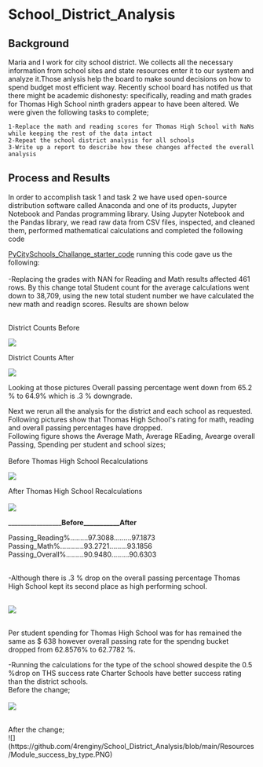 # School_District_Analysis


## Background

Maria and I work for city school district. We collects all the necessary information from school sites and state resources enter it to our system and analyze it.Those anlysis help the board to make sound decisions on how to spend budget most efficient way.
Recently school board has notifed us that there might be academic dishonesty: specifically, reading and math grades for Thomas High School ninth graders appear to have been altered. We were given the following tasks to complete;

	1-Replace the math and reading scores for Thomas High School with NaNs while keeping the rest of the data intact
	2-Repeat the school district analysis for all schools
	3-Write up a report to describe how these changes affected the overall analysis
	
## Process and Results
In order to accomplish task 1 and task 2 we have used open-source distribution software called Anaconda and one of its products, Jupyter Notebook and Pandas programming library. 
Using Jupyter Notebook and the Pandas library, we read raw data from CSV files, inspected, and cleaned them, performed mathematical calculations and completed the following code

[PyCitySchools_Challange_starter_code](https://github.com/4renginy/School_District_Analysis/blob/main/PyCitySchools_Challenge_starter_code.ipynb) running this code gave us the following:<br>
<br>
-Replacing the grades with NAN for Reading and Math results affected 461 rows. By this change total Student count for the average calculations went down to 38,709, using the new total student number we have calculated the new math and readign scores. Results are shown below<br>

<br>
District Counts Before<br>

![](https://github.com/4renginy/School_District_Analysis/blob/main/Resources/module_dist_summary.PNG)

District Counts After<br>

![](https://github.com/4renginy/School_District_Analysis/blob/main/Resources/Challange_Dist_Summary.PNG)

Looking at those pictures Overall passing percentage went down from 65.2 % to 64.9% which is .3 % downgrade.<br>

Next we rerun all the analysis for the district and each school as requested. Following pictures show that Thomas High School's rating for math, reading and overall passing percentages have dropped.<br>
Following figure shows the Average Math, Average REading, Avearge overall Passing, Spending per student and school sizes;<br>
<br>
Before Thomas High School Recalculations<br>

![](https://github.com/4renginy/School_District_Analysis/blob/main/Resources/Module_categorized.PNG)

After Thomas High School Recalculations<br>
<br>
![](https://github.com/4renginy/School_District_Analysis/blob/main/Resources/Challange_Categorized.PNG)


	
_________________________Before___________After________

Passing_Reading%.........97.3088.........97.1873     
Passing_Math%............93.2721.........93.1856     
Passing_Overall%.........90.9480.........90.6303     

<br>
-Although there is .3 % drop on the overall passing percentage Thomas High School kept its second place as high performing school.<br>
<br>

![](https://github.com/4renginy/School_District_Analysis/blob/main/Resources/Challange_top5.PNG)

<br>
Per student spending for Thomas High School was for has remained the same as $ 638 however overall passing rate for the spendng bucket dropped from 62.8576% to  62.7782 %.<br>

-Running the calculations for the type of the school showed despite the 0.5 %drop on THS success rate Charter Schools have better success rating than the district schools.<br>
 Before the change;<br>
 <br>
![](https://github.com/4renginy/School_District_Analysis/blob/main/Resources/Module_success_by_type.PNG)

<br>
After the change;<br>
![](https://github.com/4renginy/School_District_Analysis/blob/main/Resources/Module_success_by_type.PNG)



